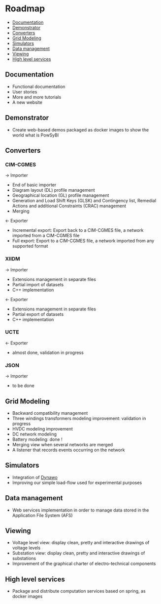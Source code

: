 # Roadmap

  * [Documentation](#documentation)
  * [Demonstrator](#demonstrator)
  * [Converters](#converters)
  * [Grid Modeling](#grid-modeling)
  * [Simulators](#simulators)
  * [Data management](#data-management)
  * [Viewing](#viewing)
  * [High level services](#high-level-services)


## Documentation
- Functional documentation
- User stories
- More and more tutorials
- A new website

## Demonstrator
- Create web-based demos packaged as docker images to show the world what is PowSyBl

## Converters

### CIM-CGMES
&rarr; Importer
- End of basic importer
- Diagram layout (DL) profile management
- Geographical location (GL) profile management
- Generation and Load Shift Keys (GLSK) and Contingency list, Remedial Actions and additional Constraints (CRAC) management
- Merging

&larr; Exporter
- Incremental export: Export back to a CIM-CGMES file, a network imported from a CIM-CGMES file
- Full export: Export to a CIM-CGMES file, a network imported from any supported format

### XIIDM
&rarr; Importer
- Extensions management in separate files
- Partial import of datasets
- C++ implementation

&larr; Exporter
- Extensions management in separate files
- Partial export of datasets
- C++ implementation


### UCTE
&larr; Exporter
- almost done, validation in progress

### JSON
&rarr; Importer
- to be done

## Grid Modeling
- Backward compatibility management
- Three windings transformers modeling improvement: validation in progress
- HVDC modeling improvement
- DC network modeling
- Battery modeling: done !
- Merging view when several networks are merged
- A listener that records events occurring on the network

## Simulators
- Integration of [Dynawo](https://dynawo.github.io/)
- Improving our simple load-flow used for experimental purposes

## Data management
- Web services implementation in order to manage data stored in the Application File System (AFS)

## Viewing
- Voltage level view: display clean, pretty and interactive drawings of voltage levels
- Substation view: display clean, pretty and interactive drawings of substations
- Improvement of the graphical charter of electro-technical components

## High level services
- Package and distribute computation services based on spring, as docker images
